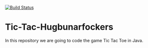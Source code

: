 [![Build Status](https://travis-ci.org/Hugbunarfockers/Tic-Tac-Hugbunarfockers.png)](https://travis-ci.org/Hugbunarfockers/Tic-Tac-Hugbunarfockers)

# Tic-Tac-Hugbunarfockers
In this repository we are going to code the game Tic Tac Toe in Java.
